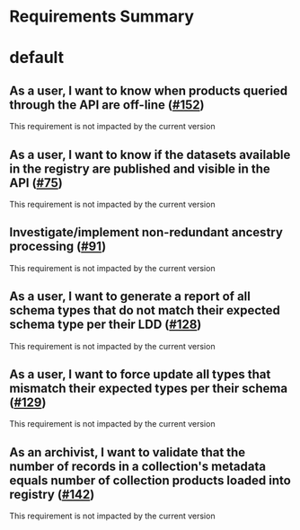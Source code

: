 
Requirements Summary
====================

# default

## As a user, I want to know when products queried through the API are off-line ([#152](https://github.com/NASA-PDS/registry-sweepers/issues/152)) 


This requirement is not impacted by the current version
## As a user, I want to know if the datasets available in the registry are published and visible in the API ([#75](https://github.com/NASA-PDS/registry-sweepers/issues/75)) 


This requirement is not impacted by the current version
## Investigate/implement non-redundant ancestry processing ([#91](https://github.com/NASA-PDS/registry-sweepers/issues/91)) 


This requirement is not impacted by the current version
## As a user, I want to generate a report of all schema types that do not match their expected schema type per their LDD ([#128](https://github.com/NASA-PDS/registry-sweepers/issues/128)) 


This requirement is not impacted by the current version
## As a user, I want to force update all types that mismatch their expected types per their schema ([#129](https://github.com/NASA-PDS/registry-sweepers/issues/129)) 


This requirement is not impacted by the current version
## As an archivist, I want to validate that the number of records in a collection's metadata equals number of collection products loaded into registry ([#142](https://github.com/NASA-PDS/registry-sweepers/issues/142)) 


This requirement is not impacted by the current version